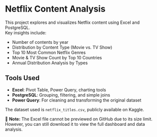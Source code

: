# Netflix Content Analysis

This project explores and visualizes Netflix content using Excel and PostgreSQL.  
Key insights include:

- Number of contents by year  
- Distribution by Content Type (Movie vs. TV Show)  
- Top 10 Most Common Netflix Genres 
- Movie & TV Show Count by Top 10 Countries  
- Annual Distribution Analysis by Types

## Tools Used

- **Excel**: Pivot Table, Power Query, charting tools  
- **PostgreSQL**: Grouping, filtering, and simple joins  
- **Power Query**: For cleaning and transforming the original dataset  

The dataset used is `netflix_titles.csv`, publicly available on Kaggle.

📌 **Note:** The Excel file cannot be previewed on GitHub due to its size limit. However, you can still download it to view the full dashboard and data analysis.
